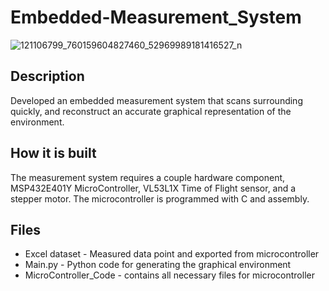 # Embedded-Measurement_System
![121106799_760159604827460_52969989181416527_n](https://user-images.githubusercontent.com/46755190/95444662-10343500-092c-11eb-96f6-97ed3e5d70f0.png)

## Description 
Developed an embedded measurement system that scans surrounding quickly, and reconstruct an accurate graphical representation of the environment.

## How it is built
The measurement system requires a couple hardware component, MSP432E401Y MicroController, VL53L1X Time of Flight sensor, and a stepper motor. The microcontroller is programmed with C and assembly.

## Files
* Excel dataset - Measured data point and exported from microcontroller
* Main.py - Python code for generating the graphical environment 
* MicroController_Code - contains all necessary files for microcontroller





